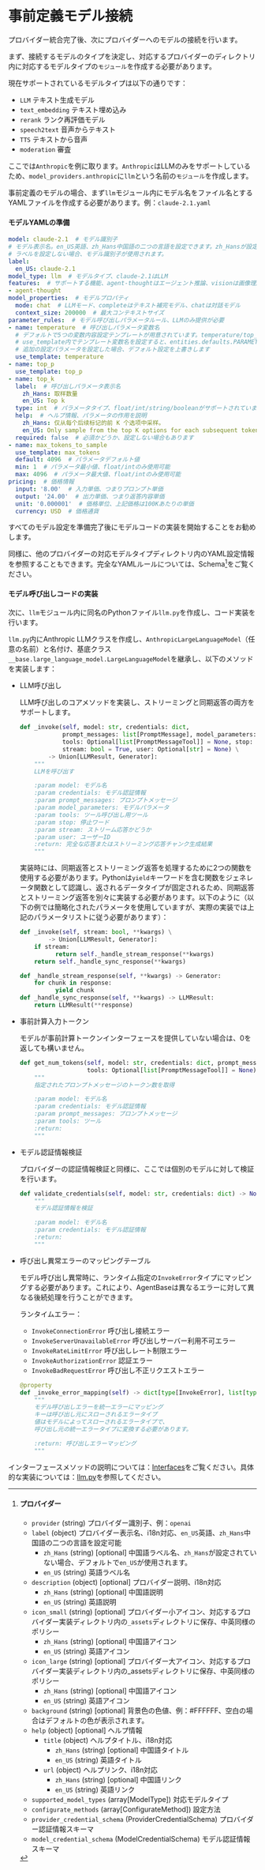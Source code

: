 # 事前定義モデル接続

プロバイダー統合完了後、次にプロバイダーへのモデルの接続を行います。

まず、接続するモデルのタイプを決定し、対応するプロバイダーのディレクトリ内に対応するモデルタイプの`モジュール`を作成する必要があります。

現在サポートされているモデルタイプは以下の通りです：

* `LLM` テキスト生成モデル
* `text_embedding` テキスト埋め込み
* `rerank` ランク再評価モデル
* `speech2text` 音声からテキスト
* `TTS` テキストから音声
* `moderation` 審査

ここでは`Anthropic`を例に取ります。`Anthropic`はLLMのみをサポートしているため、`model_providers.anthropic`に`llm`という名前の`モジュール`を作成します。

事前定義のモデルの場合、まず`llm`モジュール内にモデル名をファイル名とするYAMLファイルを作成する必要があります。例：`claude-2.1.yaml`

#### モデルYAMLの準備

```yaml
model: claude-2.1  # モデル識別子
# モデル表示名。en_US英語、zh_Hans中国語の二つの言語を設定できます。zh_Hansが設定されていない場合、デフォルトでen_USが使用されます。
# ラベルを設定しない場合、モデル識別子が使用されます。
label:
  en_US: claude-2.1
model_type: llm  # モデルタイプ、claude-2.1はLLM
features:  # サポートする機能、agent-thoughtはエージェント推論、visionは画像理解をサポート
- agent-thought
model_properties:  # モデルプロパティ
  mode: chat  # LLMモード、completeはテキスト補完モデル、chatは対話モデル
  context_size: 200000  # 最大コンテキストサイズ
parameter_rules:  # モデル呼び出しパラメータルール、LLMのみ提供が必要
- name: temperature  # 呼び出しパラメータ変数名
  # デフォルトで5つの変数内容設定テンプレートが用意されています。temperature/top_p/max_tokens/presence_penalty/frequency_penalty
  # use_template内でテンプレート変数名を設定すると、entities.defaults.PARAMETER_RULE_TEMPLATE内のデフォルト設定が使用されます
  # 追加の設定パラメータを設定した場合、デフォルト設定を上書きします
  use_template: temperature
- name: top_p
  use_template: top_p
- name: top_k
  label:  # 呼び出しパラメータ表示名
    zh_Hans: 取样数量
    en_US: Top k
  type: int  # パラメータタイプ、float/int/string/booleanがサポートされています
  help:  # ヘルプ情報、パラメータの作用を説明
    zh_Hans: 仅从每个后续标记的前 K 个选项中采样。
    en_US: Only sample from the top K options for each subsequent token.
  required: false  # 必須かどうか、設定しない場合もあります
- name: max_tokens_to_sample
  use_template: max_tokens
  default: 4096  # パラメータデフォルト値
  min: 1  # パラメータ最小値、float/intのみ使用可能
  max: 4096  # パラメータ最大値、float/intのみ使用可能
pricing:  # 価格情報
  input: '8.00'  # 入力単価、つまりプロンプト単価
  output: '24.00'  # 出力単価、つまり返答内容単価
  unit: '0.000001'  # 価格単位、上記価格は100Kあたりの単価
  currency: USD  # 価格通貨
```

すべてのモデル設定を準備完了後にモデルコードの実装を開始することをお勧めします。

同様に、他のプロバイダーの対応モデルタイプディレクトリ内のYAML設定情報を参照することもできます。完全なYAMLルールについては、Schema[^1]をご覧ください。

#### モデル呼び出しコードの実装

次に、`llm`モジュール内に同名のPythonファイル`llm.py`を作成し、コード実装を行います。

`llm.py`内にAnthropic LLMクラスを作成し、`AnthropicLargeLanguageModel`（任意の名前）と名付け、基底クラス`__base.large_language_model.LargeLanguageModel`を継承し、以下のメソッドを実装します：

*   LLM呼び出し

    LLM呼び出しのコアメソッドを実装し、ストリーミングと同期返答の両方をサポートします。

    ```python
    def _invoke(self, model: str, credentials: dict,
                prompt_messages: list[PromptMessage], model_parameters: dict,
                tools: Optional[list[PromptMessageTool]] = None, stop: Optional[List[str]] = None,
                stream: bool = True, user: Optional[str] = None) \
            -> Union[LLMResult, Generator]:
        """
        LLMを呼び出す

        :param model: モデル名
        :param credentials: モデル認証情報
        :param prompt_messages: プロンプトメッセージ
        :param model_parameters: モデルパラメータ
        :param tools: ツール呼び出し用ツール
        :param stop: 停止ワード
        :param stream: ストリーム応答かどうか
        :param user: ユーザーID
        :return: 完全な応答またはストリーミング応答チャンク生成結果
        """
    ```

    実装時には、同期返答とストリーミング返答を処理するために2つの関数を使用する必要があります。Pythonは`yield`キーワードを含む関数をジェネレータ関数として認識し、返されるデータタイプが固定されるため、同期返答とストリーミング返答を別々に実装する必要があります。以下のように（以下の例では簡略化されたパラメータを使用していますが、実際の実装では上記のパラメータリストに従う必要があります）：

    ```python
    def _invoke(self, stream: bool, **kwargs) \
            -> Union[LLMResult, Generator]:
        if stream:
              return self._handle_stream_response(**kwargs)
        return self._handle_sync_response(**kwargs)

    def _handle_stream_response(self, **kwargs) -> Generator:
        for chunk in response:
              yield chunk
    def _handle_sync_response(self, **kwargs) -> LLMResult:
        return LLMResult(**response)
    ```
*   事前計算入力トークン

    モデルが事前計算トークンインターフェースを提供していない場合は、0を返しても構いません。

    ```python
    def get_num_tokens(self, model: str, credentials: dict, prompt_messages: list[PromptMessage],
                       tools: Optional[list[PromptMessageTool]] = None) -> int:
        """
        指定されたプロンプトメッセージのトークン数を取得

        :param model: モデル名
        :param credentials: モデル認証情報
        :param prompt_messages: プロンプトメッセージ
        :param tools: ツール
        :return:
        """
    ```
*   モデル認証情報検証

    プロバイダーの認証情報検証と同様に、ここでは個別のモデルに対して検証を行います。

    ```python
    def validate_credentials(self, model: str, credentials: dict) -> None:
        """
        モデル認証情報を検証

        :param model: モデル名
        :param credentials: モデル認証情報
        :return:
        """
    ```
*   呼び出し異常エラーのマッピングテーブル

    モデル呼び出し異常時に、ランタイム指定の`InvokeError`タイプにマッピングする必要があります。これにより、AgentBaseは異なるエラーに対して異なる後続処理を行うことができます。

    ランタイムエラー：

    * `InvokeConnectionError` 呼び出し接続エラー
    * `InvokeServerUnavailableError` 呼び出しサーバー利用不可エラー
    * `InvokeRateLimitError` 呼び出しレート制限エラー
    * `InvokeAuthorizationError` 認証エラー
    * `InvokeBadRequestError` 呼び出し不正リクエストエラー

    ```python
    @property
    def _invoke_error_mapping(self) -> dict[type[InvokeError], list[type[Exception]]]:
        """
        モデル呼び出しエラーを統一エラーにマッピング
        キーは呼び出し元にスローされるエラータイプ
        値はモデルによってスローされるエラータイプで、
        呼び出し元の統一エラータイプに変換する必要があります。

        :return: 呼び出しエラーマッピング
        """
    ```

インターフェースメソッドの説明については：[Interfaces](https://github.com/agent-base/agentbase/blob/main/api/core/model_runtime/docs/en_US/interfaces.md)をご覧ください。具体的な実装については：[llm.py](https://github.com/agent-base/agentbase-runtime/blob/main/lib/model_providers/anthropic/llm/llm.py)を参照してください。

[^1]: #### プロバイダー

    * `provider` (string) プロバイダー識別子、例：`openai`
    * `label` (object) プロバイダー表示名、i18n対応、`en_US`英語、`zh_Hans`中国語の二つの言語を設定可能
      * `zh_Hans` (string) \[optional] 中国語ラベル名、`zh_Hans`が設定されていない場合、デフォルトで`en_US`が使用されます。
      * `en_US` (string) 英語ラベル名
    * `description` (object) \[optional] プロバイダー説明、i18n対応
      * `zh_Hans` (string) \[optional] 中国語説明
      * `en_US` (string) 英語説明
    * `icon_small` (string) \[optional] プロバイダー小アイコン、対応するプロバイダー実装ディレクトリ内の`_assets`ディレクトリに保存、中英同様のポリシー
      * `zh_Hans` (string) \[optional] 中国語アイコン
      * `en_US` (string) 英語アイコン
    * `icon_large` (string) \[optional] プロバイダー大アイコン、対応するプロバイダー実装ディレクトリ内の\_assetsディレクトリに保存、中英同様のポリシー
      * `zh_Hans` (string) \[optional] 中国語アイコン
      * `en_US` (string) 英語アイコン
    * `background` (string) \[optional] 背景色の色値、例：#FFFFFF、空白の場合はデフォルトの色が表示されます。
    * `help` (object) \[optional] ヘルプ情報
      * `title` (object) ヘルプタイトル、i18n対応
        * `zh_Hans` (string) \[optional] 中国語タイトル
        * `en_US` (string) 英語タイトル
      * `url` (object) ヘルプリンク、i18n対応
        * `zh_Hans` (string) \[optional] 中国語リンク
        * `en_US` (string) 英語リンク
    * `supported_model_types` (array\[ModelType]) 対応モデルタイプ
    * `configurate_methods` (array\[ConfigurateMethod]) 設定方法
    * `provider_credential_schema` (ProviderCredentialSchema) プロバイダー認証情報スキーマ
    * `model_credential_schema` (ModelCredentialSchema) モデル認証情報スキーマ